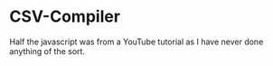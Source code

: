 # CSV-Compiler
Half the javascript was from a YouTube tutorial as I have never done anything of the sort.
